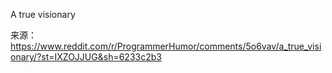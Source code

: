 A true visionary

来源：https://www.reddit.com/r/ProgrammerHumor/comments/5o6vav/a_true_visionary/?st=IXZOJJUG&sh=6233c2b3